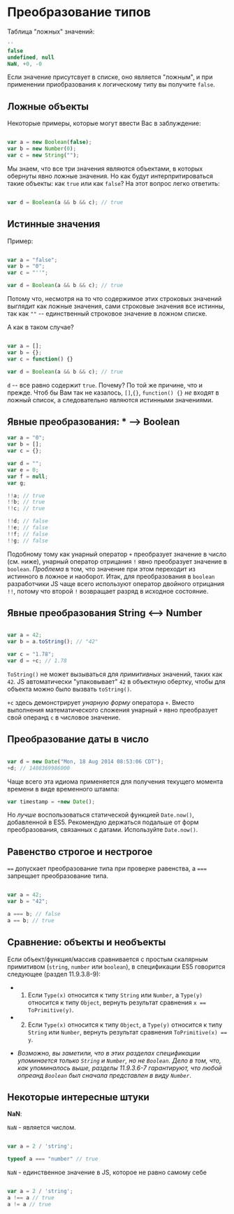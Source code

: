 # Преобразование типов

Таблица "ложных" значений: 

```js 
''
false
undefined, null
NaN, +0, -0
```

Если значение присутсвует в списке, оно является "ложным", и при применении приобразования к логическому типу вы получите `false`.

## Ложные объекты

Некоторые примеры, которые могут ввести Вас в заблуждение:

```js

var a = new Boolean(false);
var b = new Number(0);
var c = new String("");

```

Мы знаем, что все три значения являются объектами, в которых обернуты явно ложные значения. Но как будут интерпритироваться такие объекты: как `true` или как `false`? На этот вопрос легко ответить:

```js

var d = Boolean(a && b && c); // true

```

## Истинные значения

Пример: 

```js

var a = "false";
var b = "0";
var c = "''";

var d = Boolean(a && b && c); // true

```

Потому что, несмотря на то что содержимое этих строковых значений выглядит как ложные значения, сами строковые значения все истинны, так как `""` -- единственный строковое значение в ложном списке.

А как в таком случае?

```js

var a = [];
var b = {};
var c = function() {}

var d = Boolean(a && b && c); // true

```

`d` -- все равно содержит `true`. Почему? По той же причине, что и прежде. Чтоб бы Вам так не казалось, `[]`,`{}`, `function() {}` *не* входят в ложный список, а следовательно являются истинными значениями.

## Явные преобразования: * --> Boolean

```js
var a = "0";
var b = [];
var c = {};

var d = "";
var e = 0;
var f = null;
var g;

!!a; // true
!!b; // true
!!c; // true

!!d; // false
!!e; // false
!!f; // false
!!g; // false
```

Подобному тому как унарный оператор `+` преобразует значение в число (см. ниже), унарный оператор отрицания `!` явно преобразует значение в `boolean`. *Проблема* в том, что значение при этом переходит из истинного в ложное и наоборот. Итак, для преобразования в `boolean` разработчики JS чаще всего используют оператор двойного отрицания `!!`, потому что второй `!` возвращает разряд в исходное состояние.

## Явные преобразования String <--> Number

```js

var a = 42;
var b = a.toString(); // "42"

var c = "1.78";
var d = +c; // 1.78 

```

`ToString()` не может вызываться для *примитивных* значений, таких как `42`. JS автоматически "упаковывает" `42` в объектную обертку, чтобы для объекта можно было вызвать `toString()`.

`+c` здесь демонстрирует *унарную форму* оператора `+`. Вместо выполнения математического сложения унарный `+` явно преобразует свой операнд `c` в числовое значение.

## Преобразование даты в число

```js

var d = new Date("Mon, 18 Aug 2014 08:53:06 CDT");
+d; // 1408369986000

```

Чаще всего эта идиома применяется для получения текущего момента времени в виде временного штампа:

```js
var timestamp = +new Date();
```

Но *лучше* воспользоваться статической функцией `Date.now()`, добавленной в ES5.
Рекомендую держаться подальше от форм преобразования, связанных с датами. Используйте `Date.now()`.

## Равенство строгое и нестрогое

`==` допускает преобразование типа при проверке равенства, а `===` запрещает преобразование типа.

```js

var a = 42;
var b = "42";

a === b; // false
a == b; // true

```

## Сравнение: объекты и необъекты

Если объект/функция/массив сравнивается с простым скалярным примитивом (`string`, `number` или `boolean`), в спецификации ES5 говорится следующее (раздел 11.9.3.8-9):
- 1. Если `Type(x)` относится к типу `String` или `Number`, а `Type(y)` относится к типу `Object`, вернуть результат сравнения `x == ToPrimitive(y)`.
- 2. Если `Type(x)` относится к типу `Object`, а `Type(y)` относится к типу `String` или `Number`, вернуть результат сравнения `ToPrimitive(x) == y`.

* *Возможно, вы заметили, что в этих разделах спецификации упоминается только `String` и `Number`, но не `Boolean`. Дело в том, что, как упоминалось выше, разделы 11.9.3.6-7 гарантируют, что любой опреанд `Boolean` был сначала представлен в виду `Number`*.

## Некоторые интересные штуки

**NaN**:

`NaN` - является числом.

```js

var a = 2 / 'string';

typeof a === "number" // true

```

`NaN` - единственное значение в JS, которое не равно самому себе

```js

var a = 2 / 'string';
a !== a // true
a != a // true

```
